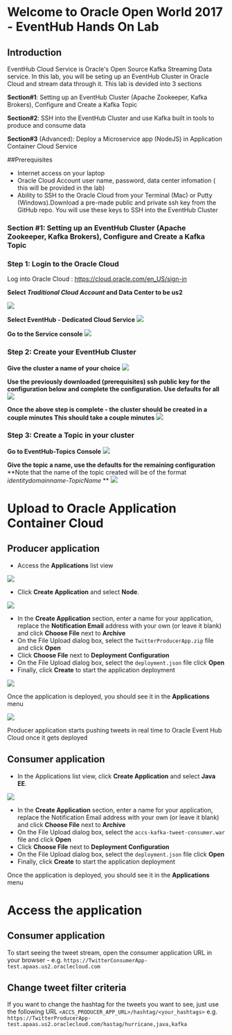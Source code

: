# Welcome to Oracle Open World 2017 - EventHub Hands On Lab

## Introduction

EventHub Cloud Service is Oracle's Open Source Kafka Streaming Data service. In this lab, you will be seting up an EventHub Cluster in Oracle Cloud and stream data through it. This lab is devided into 3 sections

**Section#1**: Setting up an EventHub Cluster (Apache Zookeeper, Kafka Brokers), Configure and Create a Kafka Topic

**Section#2**: SSH into the EventHub Cluster and use Kafka built in tools to produce and consume data

**Section#3** (Advanced): Deploy a Microservice app (NodeJS) in Application Container Cloud Service

##Prerequisites
- Internet access on your laptop
- Oracle Cloud Account user name, password, data center infomation ( this will be provided in the lab)
- Ability to SSH to the Oracle Cloud from your Terminal (Mac) or Putty (Windows).Download a pre-made public and private ssh key from the GitHub repo. You will use these keys to SSH into the EventHub Cluster

### Section #1: Setting up an EventHub Cluster (Apache Zookeeper, Kafka Brokers), Configure and Create a Kafka Topic

### Step 1: Login to the Oracle Cloud

Log into Oracle Cloud : https://cloud.oracle.com/en_US/sign-in

**Select _Traditional Cloud Account_ and Data Center to be us2**


![](images/cloudlogin.png)

**Select EventHub - Dedicated Cloud Service**
![](images/dashboard.png)


**Go to the Service console**
![](images/serviceconsole.png)

### Step 2: Create your EventHub Cluster

**Give the cluster a name of your choice**
![](images/createCluster.png)

**Use the previously downloaded (prerequisites) ssh public key for the configuration below and complete the configuration. Use defaults for all**
![](images/configureClusterandCreate.png)

**Once the above step is complete - the cluster should be created in a couple minutes This should take a couple minutes**
![](images/clustercreated.png)


### Step 3: Create a Topic in your cluster

**Go to EventHub-Topics Console**
![](images/gotoTopics.png)

**Give the topic a name, use the defaults for the remaining configuration**
**Note that the name of the topic created will be of the format _identitydomainname-TopicName_ **
![](images/createStream.png)




# Upload to Oracle Application Container Cloud

## Producer application

- Access the **Applications** list view

![](images/accs_create_app_1.jpg)

- Click **Create Application** and select **Node**.

![](images/accs_create_app_node.jpg)

- In the **Create Application** section, enter a name for your application, replace the **Notification Email** address with your own (or leave it blank) and click **Choose File** next to **Archive**
- On the File Upload dialog box, select the `TwitterProducerApp.zip` file and click **Open**
- Click **Choose File** next to **Deployment Configuration**
- On the File Upload dialog box, select the `deployment.json` file click **Open**
- Finally, click **Create** to start the application deployment

![](images/accs_create_app_2.jpg)

Once the application is deployed, you should see it in the **Applications** menu

![](images/accs-deployed-app.jpg)


Producer application starts pushing tweets in real time to Oracle Event Hub Cloud once it gets deployed

## Consumer application

- In the Applications list view, click **Create Application** and select **Java EE**.

![](images/accs_create_app_javaee.jpg)

- In the **Create Application** section, enter a name for your application, replace the Notification Email address with your own (or leave it blank) and click **Choose File** next to **Archive**
- On the File Upload dialog box, select the `accs-kafka-tweet-consumer.war` file and click **Open**
- Click **Choose File** next to **Deployment Configuration**
- On the File Upload dialog box, select the `deployment.json` file click **Open**
- Finally, click **Create** to start the application deployment

Once the application is deployed, you should see it in the **Applications** menu

# Access the application

## Consumer application

To start seeing the tweet stream, open the consumer application URL in your browser - e.g. `https://TwitterConsumerApp-test.apaas.us2.oraclecloud.com`

## Change tweet filter criteria

If you want to change the hashtag for the tweets you want to see, just use the following URL `<ACCS_PRODUCER_APP_URL>/hashtag/<your_hashtags>` e.g. `https://TwitterProducerApp-test.apaas.us2.oraclecloud.com/hastag/hurricane,java,kafka`
